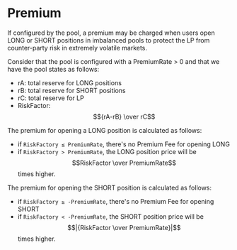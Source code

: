 # Premium

If configured by the pool, a premium may be charged when users open LONG or SHORT positions in imbalanced pools to protect the LP from counter-party risk in extremely volatile markets.

Consider that the pool is configured with a PremiumRate > 0 and that we have the pool states as follows:

* rA: total reserve for LONG positions
* rB: total reserve for SHORT positions
* rC: total reserve for LP
* RiskFactor: $${rA-rB} \over rC$$

The premium for opening a LONG position is calculated as follows:

* if `RiskFactory ≤ PremiumRate`, there's no Premium Fee for opening LONG
* if `RiskFactory > PremiumRate`, the LONG position price will be $$RiskFactor \over PremiumRate$$ times higher.

The premium for opening the SHORT position is calculated as follows:

* if `RiskFactory ≥ -PremiumRate`, there's no Premium Fee for opening SHORT
* if `RiskFactory < -PremiumRate`, the SHORT position price will be $$|{RiskFactor \over PremiumRate}|$$ times higher.
